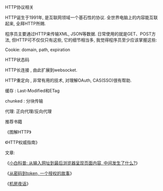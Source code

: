 HTTP协议相关

HTTP诞生于1991年, 是互联网领域一个基石性的协议. 全世界电脑上的内容能互联起来, 全拜HTTP所赐. 

程序员主要通过HTTP来传输XML, JSON等数据. 日常使用的就是GET、POST方法, 但HTTP可不仅仅只有这些, 它的细节相当多,  我觉得程序员至少应该掌握这些: 

Cookie:  domain, path, expiration

HTTP状态码

HTTP长连接  , 由此扩展到websocket. 

HTTP重定向 , 非常有用的技术, 对理解OAuth, CAS(SSO)很有帮助. 

缓存 : Last-Modified和ETag

chunked : 分块传输

代理: 正向代理/反向代理

推荐书籍

《图解HTTP》

《HTTP权威指南》

文章: 

《[小白科普: 从输入网址到最后浏览器呈现页面内容, 中间发生了什么?](http://mp.weixin.qq.com/s?__biz=MzAxOTc0NzExNg==&mid=2665514196&idx=1&sn=ca26d258fcc4a35fc6d9a539b7d71dd7&chksm=80d67c97b7a1f58198b2e6ae436f73c677c0df4c05c2a8a4aad2b9e2d523da57dd5cd3d0a8ee&scene=21#wechat_redirect)》

《[从密码到token, 一个授权的故事](http://mp.weixin.qq.com/s?__biz=MzAxOTc0NzExNg==&mid=2665513744&idx=1&sn=93d0db97cfd67422bcd21c8afd00f495&chksm=80d67b53b7a1f24537fdc7c10eb2783357c1f8c65ad55601a722216d2293ae3fb7b1c16e5449&scene=21#wechat_redirect)》

《[机房夜话](http://mp.weixin.qq.com/s?__biz=MzAxOTc0NzExNg==&mid=2665513725&idx=1&sn=bdad37137c3660953511410c289edc86&chksm=80d67abeb7a1f3a8cd8c62cfb3914aa9e1a425ce4986ec812c2e77c4ef8a10aab006032735b9&scene=21#wechat_redirect)》